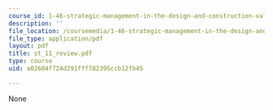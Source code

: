 ```yaml
---
course_id: 1-46-strategic-management-in-the-design-and-construction-value-chain-fall-2003
description: ''
file_location: /coursemedia/1-46-strategic-management-in-the-design-and-construction-value-chain-fall-2003/a02604f724d291fff782395ccb12fb45_st_11_review.pdf
file_type: application/pdf
layout: pdf
title: st_11_review.pdf
type: course
uid: a02604f724d291fff782395ccb12fb45

---
```

None